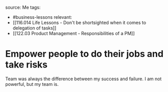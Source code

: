 source: Me
tags:
- #business-lessons 
relevant:
- [[116.014 Life Lessons - Don't be shortsighted when it comes to delegation of tasks]]
- [[122.03 Product Management - Responsibilities of a PM]]

# Empower people to do their jobs and take risks

Team was always the difference between my success and failure. I am not powerful, but my team is.
